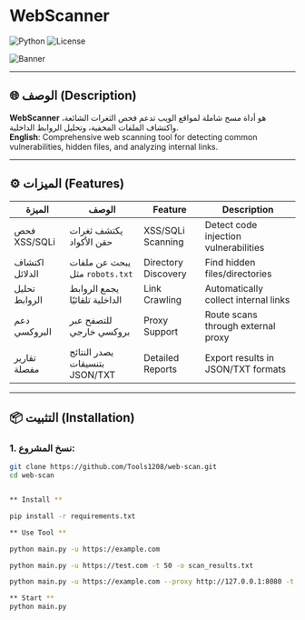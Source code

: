 # WebScanner
![Python](https://img.shields.io/badge/Python-3.8%2B-blue)
![License](https://img.shields.io/badge/License-MIT-green)

![Banner](https://via.placeholder.com/600x200?text=WebScanner)

---

## 🌐 الوصف (Description)
**WebScanner** هو أداة مسح شاملة لمواقع الويب تدعم فحص الثغرات الشائعة، واكتشاف الملفات المخفية، وتحليل الروابط الداخلية.  
**English**: Comprehensive web scanning tool for detecting common vulnerabilities, hidden files, and analyzing internal links.

---

## ⚙️ الميزات (Features)
| الميزة               | الوصف                                  | Feature                | Description                          |
|----------------------|---------------------------------------|------------------------|--------------------------------------|
| فحص XSS/SQLi         | يكتشف ثغرات حقن الأكواد               | XSS/SQLi Scanning      | Detect code injection vulnerabilities|
| اكتشاف الدلائل       | يبحث عن ملفات مثل `robots.txt`         | Directory Discovery    | Find hidden files/directories        |
| تحليل الروابط        | يجمع الروابط الداخلية تلقائيًا         | Link Crawling          | Automatically collect internal links |
| دعم البروكسي         | للتصفح عبر بروكسي خارجي               | Proxy Support          | Route scans through external proxy  |
| تقارير مفصلة         | يصدر النتائج بتنسيقات JSON/TXT         | Detailed Reports       | Export results in JSON/TXT formats   |

---

## 📦 التثبيت (Installation)

### 1. نسخ المشروع:
```bash
git clone https://github.com/Tools1208/web-scan.git
cd web-scan


** Install ** 

pip install -r requirements.txt

** Use Tool **

python main.py -u https://example.com

python main.py -u https://test.com -t 50 -o scan_results.txt

python main.py -u https://example.com --proxy http://127.0.0.1:8080 -t 50 -o report.json

** Start ** 
python main.py
